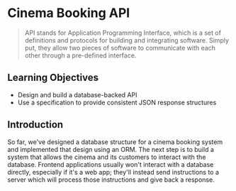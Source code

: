 # Cinema Booking API

> API stands for Application Programming Interface, which is a set of definitions and protocols for building and integrating software. Simply put, they allow two pieces of software to communicate with each other through a pre-defined interface.

## Learning Objectives

- Design and build a database-backed API
- Use a specification to provide consistent JSON response structures

## Introduction

So far, we've designed a database structure for a cinema booking system and implemented that design using an ORM. The next step is to build a system that allows the cinema and its customers to interact with the database. Frontend applications usually won't interact with a database directly, especially if it's a web app; they'll instead send instructions to a server which will process those instructions and give back a response.



